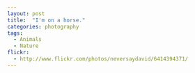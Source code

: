 ```yaml
---
layout: post
title:  "I'm on a horse."
categories: photography
tags:
  - Animals
  - Nature
flickr: 
  - http://www.flickr.com/photos/neversaydavid/6414394371/
---
```

